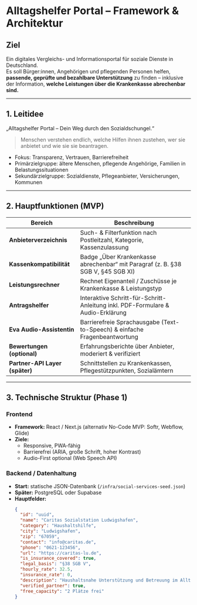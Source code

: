 # Alltagshelfer Portal – Framework & Architektur

## Ziel
Ein digitales Vergleichs- und Informationsportal für soziale Dienste in Deutschland.  
Es soll Bürger:innen, Angehörigen und pflegenden Personen helfen, **passende, geprüfte und bezahlbare Unterstützung** zu finden – inklusive der Information, **welche Leistungen über die Krankenkasse abrechenbar sind.**

---

## 1. Leitidee
„Alltagshelfer Portal – Dein Weg durch den Sozialdschungel.“

> Menschen verstehen endlich, welche Hilfen ihnen zustehen, wer sie anbietet und wie sie sie beantragen.

- Fokus: Transparenz, Vertrauen, Barrierefreiheit  
- Primärzielgruppe: ältere Menschen, pflegende Angehörige, Familien in Belastungssituationen  
- Sekundärzielgruppe: Sozialdienste, Pflegeanbieter, Versicherungen, Kommunen  

---

## 2. Hauptfunktionen (MVP)

| Bereich | Beschreibung |
|----------|--------------|
| **Anbieterverzeichnis** | Such- & Filterfunktion nach Postleitzahl, Kategorie, Kassenzulassung |
| **Kassenkompatibilität** | Badge „Über Krankenkasse abrechenbar“ mit Paragraf (z. B. §38 SGB V, §45 SGB XI) |
| **Leistungsrechner** | Rechnet Eigenanteil / Zuschüsse je Krankenkasse & Leistungstyp |
| **Antragshelfer** | Interaktive Schritt-für-Schritt-Anleitung inkl. PDF-Formulare & Audio-Erklärung |
| **Eva Audio-Assistentin** | Barrierefreie Sprachausgabe (Text-to-Speech) & einfache Fragenbeantwortung |
| **Bewertungen (optional)** | Erfahrungsberichte über Anbieter, moderiert & verifiziert |
| **Partner-API Layer (später)** | Schnittstellen zu Krankenkassen, Pflegestützpunkten, Sozialämtern |

---

## 3. Technische Struktur (Phase 1)

### Frontend
- **Framework:** React / Next.js (alternativ No-Code MVP: Softr, Webflow, Glide)
- **Ziele:**  
  - Responsive, PWA-fähig  
  - Barrierefrei (ARIA, große Schrift, hoher Kontrast)  
  - Audio-First optional (Web Speech API)

### Backend / Datenhaltung
- **Start:** statische JSON-Datenbank (`/infra/social-services-seed.json`)
- **Später:** PostgreSQL oder Supabase
- **Hauptfelder:**
  ```json
  {
    "id": "uuid",
    "name": "Caritas Sozialstation Ludwigshafen",
    "category": "Haushaltshilfe",
    "city": "Ludwigshafen",
    "zip": "67059",
    "contact": "info@caritas.de",
    "phone": "0621-123456",
    "url": "https://caritas-lu.de",
    "is_insurance_covered": true,
    "legal_basis": "§38 SGB V",
    "hourly_rate": 32.5,
    "insurance_rate": 0,
    "description": "Haushaltsnahe Unterstützung und Betreuung im Alltag",
    "verified_partner": true,
    "free_capacity": "2 Plätze frei"
  }


